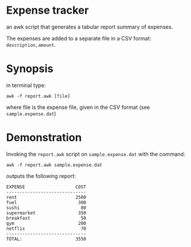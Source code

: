 # Expense tracker

an awk script that generates a tabular report summary of expenses.

The expenses are added to a separate file in a CSV format: `description,amount`.


# Synopsis

in terminal type:

```
awk -f report.awk [file]
```

where file is the expense file, given in the CSV format (see `sample.expense.dat`)


# Demonstration

Invoking the `report.awk` script on `sample.expense.dat` with the command:

```shell
awk -f report.awk sample.expense.dat
```

outputs the following report:

```
EXPENSE                   COST
------------------------------
rent                      2500
fuel                       300
sushi                       80
supermarket                350
breakfast                   50
gym                        200
netflix                     70
------------------------------
TOTAL:                    3550
```

